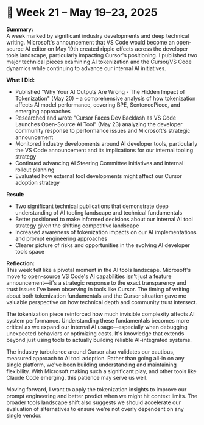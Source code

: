 # 📅 Week 21 – May 19–23, 2025

**Summary:**  
A week marked by significant industry developments and deep technical writing. Microsoft's announcement that VS Code would become an open-source AI editor on May 19th created ripple effects across the developer tools landscape, particularly impacting Cursor's positioning. I published two major technical pieces examining AI tokenization and the Cursor/VS Code dynamics while continuing to advance our internal AI initiatives.

**What I Did:**  
- Published "Why Your AI Outputs Are Wrong - The Hidden Impact of Tokenization" (May 20) – a comprehensive analysis of how tokenization affects AI model performance, covering BPE, SentencePiece, and emerging approaches
- Researched and wrote "Cursor Faces Dev Backlash as VS Code Launches Open-Source AI Tool" (May 23) analyzing the developer community response to performance issues and Microsoft's strategic announcement  
- Monitored industry developments around AI developer tools, particularly the VS Code announcement and its implications for our internal tooling strategy
- Continued advancing AI Steering Committee initiatives and internal rollout planning
- Evaluated how external tool developments might affect our Cursor adoption strategy

**Result:**  
- Two significant technical publications that demonstrate deep understanding of AI tooling landscape and technical fundamentals
- Better positioned to make informed decisions about our internal AI tool strategy given the shifting competitive landscape
- Increased awareness of tokenization impacts on our AI implementations and prompt engineering approaches
- Clearer picture of risks and opportunities in the evolving AI developer tools space

**Reflection:**  
This week felt like a pivotal moment in the AI tools landscape. Microsoft's move to open-source VS Code's AI capabilities isn't just a feature announcement—it's a strategic response to the exact transparency and trust issues I've been observing in tools like Cursor. The timing of writing about both tokenization fundamentals and the Cursor situation gave me valuable perspective on how technical depth and community trust intersect.

The tokenization piece reinforced how much invisible complexity affects AI system performance. Understanding these fundamentals becomes more critical as we expand our internal AI usage—especially when debugging unexpected behaviors or optimizing costs. It's knowledge that extends beyond just using tools to actually building reliable AI-integrated systems.

The industry turbulence around Cursor also validates our cautious, measured approach to AI tool adoption. Rather than going all-in on any single platform, we've been building understanding and maintaining flexibility. With Microsoft making such a significant play, and other tools like Claude Code emerging, this patience may serve us well.

Moving forward, I want to apply the tokenization insights to improve our prompt engineering and better predict when we might hit context limits. The broader tools landscape shift also suggests we should accelerate our evaluation of alternatives to ensure we're not overly dependent on any single vendor.